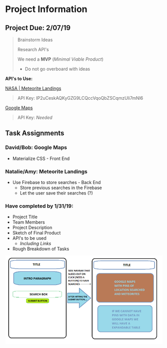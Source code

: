 # Project Information

## Project Due: 2/07/19

> Brainstorm Ideas
>
> Research API's
>
> We need a **MVP** (_Minimal Viable Product_)
>   * Do not go overboard with ideas

**API's to Use:**

[NASA | Meteorite Landings](https://data.nasa.gov/Space-Science/Meteorite-Landings/gh4g-9sfh)
>API Key: IP2uCeskAQKyGZG9LCQccVqoQbZSCqmzUli7mNl6

[Google Maps](https://developers.google.com/maps/documentation/)
>API Key: *Needed*

## Task Assignments

### David/Bob: Google Maps
* Materialize CSS - Front End

### Natalie/Amy: Meteorite Landings
* Use Firebase to store searches - Back End
    * Store previous searches in the Firebase
    * Let the user save their searches (?)

### Have completed by 1/31/19:
* Project Title
* Team Members
* Project Description
* Sketch of Final Product
* API's to be used
    * _Including Links_
* Rough Breakdown of Tasks

![Web Deisgn](./assets/web_layout_sketch.png)